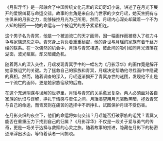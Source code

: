 《月影浮华》是一部融合了中国传统文化元素的玄幻奇幻小说，讲述了在月光下展开的爱恨纠葛与命运交错。故事的主角是来自名门世家的少女月瑶，她天生拥有与生俱来的月影之力，能够操控月光为己所用。然而，月瑶内心深处却藏着一个不为人知的秘密——她的命运与一个被诅咒的男子紧紧相连。

这个男子名为青冥，他是一个被迫流亡的天才画师，因一幅画作而被卷入了权力斗争与家族恩怨之中。青冥身上背负着重重秘密，他的身世与月瑶的家族有着千丝万缕的联系。在一次偶然的机会中，月瑶与青冥相遇，彼此间的吸引如同月光洒落在湖面，波光粼粼，却又暗藏危机。

随着两人的深入交往，月瑶发现青冥手中的一幅名为《月影浮华》的画作竟是解开她家族诅咒的关键。为了拯救自己的家族和青冥，月瑶决定帮助他寻找画作中隐藏的真相。然而，随着调查的深入，月瑶逐渐揭开了青冥身世的谜团，发现他不止是一个流亡的画师，更是她家族宿敌的后裔。

在这个充满阴谋与误解的世界里，月瑶与青冥的关系愈发复杂。两人必须面对各自家族的仇恨与误解，挣扎于情感与责任之间。月瑶渴望用月光驱散黑暗，拯救青冥与自己的命运，而青冥则在痛苦的选择中不断挣扎，试图保护月瑶不受伤害。

在月影交织的夜空下，他们的命运将如何交错？月瑶能否打破家族的诅咒？青冥又能否在重重压力下找到自己的归属？《月影浮华》不仅是一段关于爱与勇气的传奇，更是一场关于选择与救赎的心灵之旅。随着故事的推进，隐藏在月影下的秘密逐渐浮出水面，等待着读者一同揭晓。